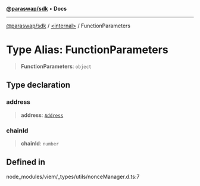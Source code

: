 [**@paraswap/sdk**](../../README.md) • **Docs**

***

[@paraswap/sdk](../../globals.md) / [\<internal\>](../README.md) / FunctionParameters

# Type Alias: FunctionParameters

> **FunctionParameters**: `object`

## Type declaration

### address

> **address**: [`Address`](Address.md)

### chainId

> **chainId**: `number`

## Defined in

node\_modules/viem/\_types/utils/nonceManager.d.ts:7
